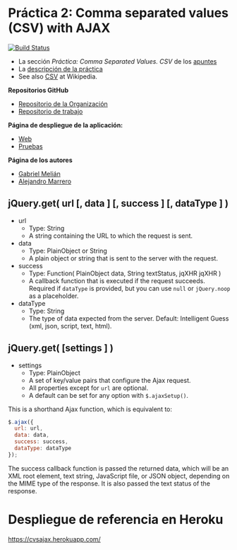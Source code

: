 # Práctica 2: Comma separated values (CSV) with AJAX
[![Build Status](https://travis-ci.org/marreA/ajax-ecma6-modules-files-ga.svg?branch=master)](https://travis-ci.org/marreA/ajax-ecma6-modules-files-ga)
* La sección *Práctica: Comma Separated Values. CSV* de los [apuntes](http://crguezl.github.io/pl-html/node11.html)
* La [descripción de la práctica](https://casianorodriguezleon.gitbooks.io/pl1516/content/practicas/csv.html)
* See also [CSV](http://en.wikipedia.org/wiki/Comma-separated_values) at Wikipedia.

**Repositorios GitHub**
* [Repositorio de la Organización](https://github.com/ULL-ESIT-GRADOII-PL/ajax-ecma6-modules-files-ga.git)
* [Repositorio de trabajo](https://github.com/marreA/ajax-ecma6-modules-files-ga.git)


**Página de despliegue de la aplicación:**
* [Web](https://csv-ajax-ga.herokuapp.com/)
* [Pruebas](http://marrea.github.io/localstorage-jquery-underscore-express-sass-heroku-ga/)

**Página de los autores**

* [Gabriel Melián](https://alu0100819786.github.io)
* [Alejandro Marrero](https://marreA.github.io/)


## jQuery.get( url [, data ] [, success ] [, dataType ] )
* url
  * Type: String
  * A string containing the URL to which the request is sent.
* data
  * Type: PlainObject or String
  * A plain object or string that is sent to the server with the request.
* success
  * Type: Function( PlainObject data, String textStatus, jqXHR jqXHR )
  * A callback function that is executed if the request succeeds.
    Required if `dataType` is provided, but you can use `null` or `jQuery.noop` as a placeholder.
* dataType
  * Type: String
  * The type of data expected from the server. Default: Intelligent Guess (xml, json, script, text, html).

## jQuery.get( [settings ] )
* settings
  * Type: PlainObject
  * A set of key/value pairs that configure the Ajax request.
  * All properties except for `url` are optional.
  * A default can be set for any option with `$.ajaxSetup()`.

This is a shorthand Ajax function, which is equivalent to:

```javascript
$.ajax({
  url: url,
  data: data,
  success: success,
  dataType: dataType
});
```

The success callback function is passed the returned data, which will be an XML root element, text string, JavaScript file, or JSON object, depending on the MIME type of the response. It is also passed the text status of the response.

# Despliegue de referencia en Heroku
https://cvsajax.herokuapp.com/
